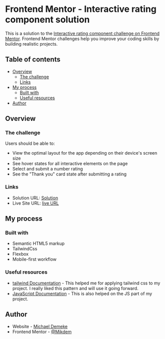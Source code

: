 # Frontend Mentor - Interactive rating component solution

This is a solution to the [Interactive rating component challenge on Frontend Mentor](https://www.frontendmentor.io/challenges/interactive-rating-component-koxpeBUmI). Frontend Mentor challenges help you improve your coding skills by building realistic projects. 

## Table of contents

- [Overview](#overview)
  - [The challenge](#the-challenge)
  - [Links](#links)
- [My process](#my-process)
  - [Built with](#built-with)
  - [Useful resources](#useful-resources)
- [Author](#author)



## Overview

### The challenge

Users should be able to:

- View the optimal layout for the app depending on their device's screen size
- See hover states for all interactive elements on the page
- Select and submit a number rating
- See the "Thank you" card state after submitting a rating



### Links

- Solution URL: [Solution](https://github.com/Mikdem/interactive-rating-component-main.git)
- Live Site URL: [live URL](https://interactive-rating-component-mikdem.netlify.app/)

## My process

### Built with

- Semantic HTML5 markup
- TailwindCss
- Flexbox
- Mobile-first workflow


### Useful resources

- [tailwind Documentation](https://tailwindcss.com/docs) - This helped me for applying tailwind css to my project. I really liked this pattern and will use it going forward.
- [JavaScript Documentation](https://developer.mozilla.org/en-US/docs/Web/JavaScript) - This is also helped on the JS part of my project.


## Author

- Website - [Michael Demeke](https://michael-demeke.netlify.app/)
- Frontend Mentor - [@Mikdem](https://www.frontendmentor.io/profile/Mikdem)





